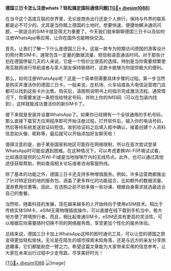 **德国三日卡怎么注册whats？轻松搞定国际通信问题[[TG💪+ @esim1088](https://t.me/s/esim1088)]**

在当今这个高度互联的世界里，无论是商务出行还是个人旅行，保持与外界的联系都是必不可少的。尤其是当你踏上德国的土地时，想要快速、便捷地解决通讯问题，一款适合的SIM卡就显得尤为重要了。今天我们就来聊聊德国三日卡以及如何注册WhatsApp等应用，让你在国外也能畅快交流。

首先，让我们了解一下什么是德国三日卡。这是一款专为短期访问德国的游客设计的预付费SIM卡，通常包含一定量的数据流量、短信和语音通话时间。对于那些计划在德国停留几天的人来说，它是一个性价比很高的选择。特别是当你需要频繁使用互联网进行导航或者与家人朋友保持联络时，这款卡能够为你提供极大的便利。

那么，如何注册WhatsApp呢？这是一个简单但需要具体步骤的过程。第一步当然是购买并激活你的德国三日卡。一般来说，在机场、火车站或各大电信运营商门店都可以找到这些卡片出售。购买后，请按照说明书上的指示完成激活流程。通常情况下，你需要发送一条短信给特定号码，并附上你的IMSI码（可以在包装内找到），这样就能成功激活你的新SIM卡了。

接下来就是安装并设置WhatsApp了。如果你已经拥有一个全球通用的手机号码，那么直接下载官方应用程序即可开始注册过程。打开软件后，输入你的电话号码，然后等待系统发送验证码短信。收到验证码之后填入框中确认，接着创建个人资料信息如头像、昵称等，最后就可以开始添加好友聊天啦！

值得注意的是，由于某些国家和地区可能存在网络限制，所以在首次尝试登录WhatsApp时可能会遇到困难。在这种情况下，可以考虑更换Wi-Fi环境试试看，比如酒店提供的公共Wi-Fi或是当地咖啡厅内的无线热点。此外，也可以通过其他途径获取帮助，例如查阅相关论坛或者咨询客服热线。

除了基本的功能之外，德国三日卡还支持多种增值服务。例如，许多运营商都推出了针对特定目的地的服务包，涵盖了更多样化的功能组合，比如额外的数据流量、漫游费用优惠等。因此，在选购之前不妨多做一些功课，根据自身需求挑选最适合自己的套餐。

当然啦，随着科技的发展，现在越来越多的人开始倾向于使用eSIM技术。相比于传统实体SIM卡，eSIM无需物理插拔操作，可以直接在线下载到手机当中，极大地方便了跨境旅行者。而且，相比起普通SIM卡，eSIM还具有更高的灵活性，可以根据实际需要随时切换不同的网络服务商，享受更加个性化的服务体验。

总结来说，德国三日卡加上WhatsApp这样的即时通讯工具，可以让您的德国之旅变得更加轻松愉快。无论是在陌生的城市探索未知角落，还是与远方的亲友分享旅途趣事，它们都能助您一臂之力。希望这篇文章能为大家带来实用的信息参考，让大家在未来出行过程中少走弯路，尽享美好时光！

[[TG💪+ @esim1088](https://t.me/s/esim1088) ![Image](https://i.postimg.cc/4NQfJmqS/Snipaste-2025-05-13-00-14-12.png)]